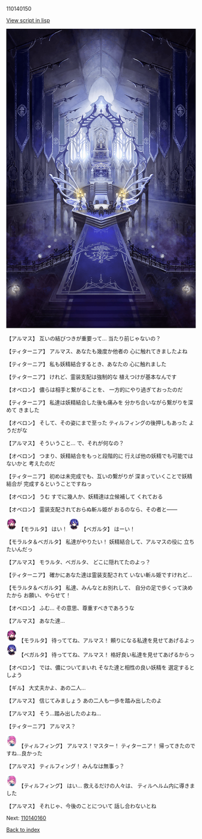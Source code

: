 110140150

[View script in lisp](../scripts/110140150.txt)

![pope_room.png](../images/backgrounds/pope_room.png)

【アルマス】
互いの結びつきが重要って…
当たり前じゃないの？

【ティターニア】
アルマス、あなたも幾度か他者の
心に触れてきましたよね

【ティターニア】
私も妖精結合するとき、あなたの
心に触れました

【ティターニア】
けれど、霊装支配は強制的な
植えつけが基本なんです

【オベロン】
儂らは相手と繋がることを、
一方的にやり過ぎておったのだ

【ティターニア】
私達は妖精結合した後も痛みを
分かち合いながら繋がりを深めて
きました

【オベロン】
そして、その姿にまで至った
ティルフィングの後押しもあった
ようだがな

【アルマス】
そういうこと…
で、それが何なの？

【オベロン】
つまり、妖精結合をもっと段階的に
行えば他の妖精でも可能ではないかと
考えたのだ

【ティターニア】
初めは未完成でも、互いの繋がりが
深まっていくことで妖精結合が
完成するということですねっ

【オベロン】
うむ
すでに幾人か、妖精達は立候補して
くれておる

【オベロン】
霊装支配されておらぬ斬ル姫が
おるのなら、その者と――

<img src="../images/units/3104011.png" alt="3104011.png" height="34"/>
【モラルタ】
はい！

<img src="../images/units/3104111.png" alt="3104111.png" height="34"/>
【ベガルタ】
はーい！

【モラルタ＆ベガルタ】
私達がやりたい！
妖精結合して、アルマスの役に
立ちたいんだっ

【アルマス】
モラルタ、ベガルタ、
どこに隠れてたのよっ？

【ティターニア】
確かにあなた達は霊装支配されて
いない斬ル姫ですけれど…

【モラルタ＆ベガルタ】
私達、みんなとお別れして、
自分の足で歩くって決めたから
お願い、やらせて！

【オベロン】
ふむ…
その意思、尊重すべきであろうな

【アルマス】
あなた達…

<img src="../images/units/3104011.png" alt="3104011.png" height="34"/>
【モラルタ】
待っててね、アルマス！
頼りになる私達を見せてあげるよっ

<img src="../images/units/3104111.png" alt="3104111.png" height="34"/>
【ベガルタ】
待っててね、アルマス！
格好良い私達を見せてあげるからっ

【オベロン】
では、儂についてまいれ
そなた達と相性の良い妖精を
選定するとしよう

【ギル】
大丈夫かよ、あの二人…

【アルマス】
信じてみましょう
あの二人も一歩を踏み出したのよ

【アルマス】
そう…踏み出したのよね…

【ティターニア】
アルマス？

<img src="../images/units/3101411.png" alt="3101411.png" height="34"/>
【ティルフィング】
アルマス！マスター！
ティターニア！
帰ってきたのですね…良かった

【アルマス】
ティルフィング！
みんなは無事っ？

<img src="../images/units/3101411.png" alt="3101411.png" height="34"/>
【ティルフィング】
はい…
救えるだけの人々は、
ティルヘルム内に導きました

【アルマス】
それじゃ、今後のことについて
話し合わないとね

Next: [110140160](110140160.md)

[Back to index](index.md)
